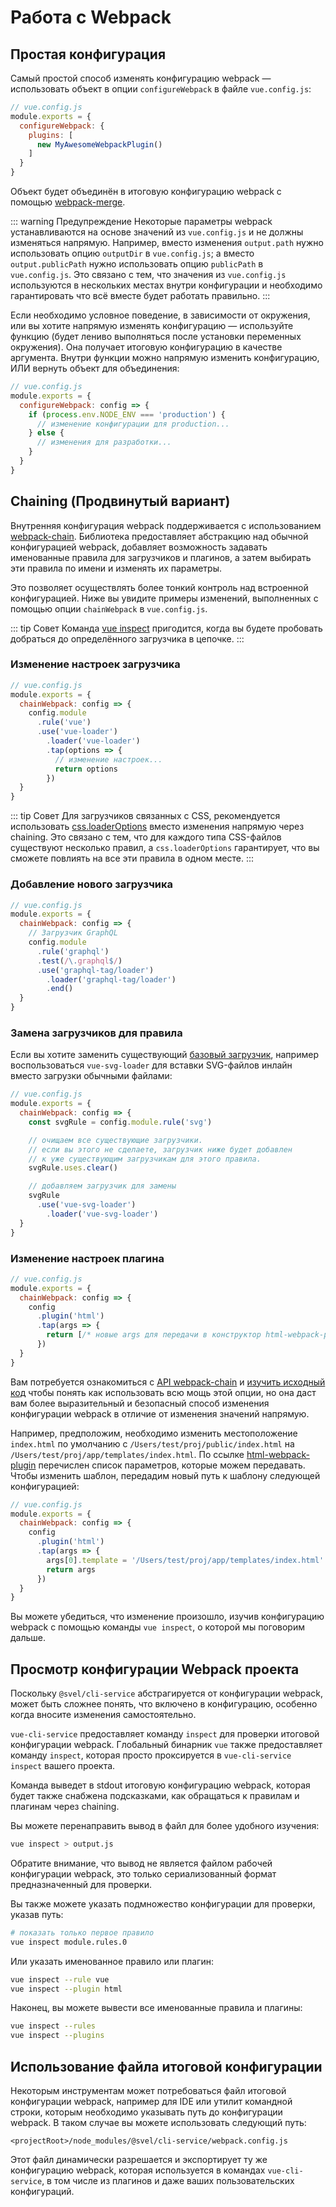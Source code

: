 # Работа с Webpack

## Простая конфигурация

Самый простой способ изменять конфигурацию webpack — использовать объект в опции `configureWebpack` в файле `vue.config.js`:

``` js
// vue.config.js
module.exports = {
  configureWebpack: {
    plugins: [
      new MyAwesomeWebpackPlugin()
    ]
  }
}
```

Объект будет объединён в итоговую конфигурацию webpack с помощью [webpack-merge](https://github.com/survivejs/webpack-merge).

::: warning Предупреждение
Некоторые параметры webpack устанавливаются на основе значений из `vue.config.js` и не должны изменяться напрямую. Например, вместо изменения `output.path` нужно использовать опцию `outputDir` в `vue.config.js`; а вместо `output.publicPath` нужно использовать опцию `publicPath` в `vue.config.js`. Это связано с тем, что значения из `vue.config.js` используются в нескольких местах внутри конфигурации и необходимо гарантировать что всё вместе будет работать правильно.
:::

Если необходимо условное поведение, в зависимости от окружения, или вы хотите напрямую изменять конфигурацию — используйте функцию (будет лениво выполняться после установки переменных окружения). Она получает итоговую конфигурацию в качестве аргумента. Внутри функции можно напрямую изменить конфигурацию, ИЛИ вернуть объект для объединения:

``` js
// vue.config.js
module.exports = {
  configureWebpack: config => {
    if (process.env.NODE_ENV === 'production') {
      // изменение конфигурации для production...
    } else {
      // изменения для разработки...
    }
  }
}
```

## Chaining (Продвинутый вариант)

Внутренняя конфигурация webpack поддерживается с использованием [webpack-chain](https://github.com/mozilla-neutrino/webpack-chain). Библиотека предоставляет абстракцию над обычной конфигурацией webpack, добавляет возможность задавать именованные правила для загрузчиков и плагинов, а затем выбирать эти правила по имени и изменять их параметры.

Это позволяет осуществлять более тонкий контроль над встроенной конфигурацией. Ниже вы увидите примеры изменений, выполненных с помощью опции `chainWebpack` в `vue.config.js`.

::: tip Совет
Команда [vue inspect](#inspecting-the-project-s-webpack-config) пригодится, когда вы будете пробовать добраться до определённого загрузчика в цепочке.
:::

### Изменение настроек загрузчика

``` js
// vue.config.js
module.exports = {
  chainWebpack: config => {
    config.module
      .rule('vue')
      .use('vue-loader')
        .loader('vue-loader')
        .tap(options => {
          // изменение настроек...
          return options
        })
  }
}
```

::: tip Совет
Для загрузчиков связанных с CSS, рекомендуется использовать [css.loaderOptions](../config/#css-loaderoptions) вместо изменения напрямую через chaining. Это связано с тем, что для каждого типа CSS-файлов существуют несколько правил, а `css.loaderOptions` гарантирует, что вы сможете повлиять на все эти правила в одном месте.
:::

### Добавление нового загрузчика

``` js
// vue.config.js
module.exports = {
  chainWebpack: config => {
    // Загрузчик GraphQL
    config.module
      .rule('graphql')
      .test(/\.graphql$/)
      .use('graphql-tag/loader')
        .loader('graphql-tag/loader')
        .end()
  }
}
```

### Замена загрузчиков для правила

Если вы хотите заменить существующий [базовый загрузчик](https://github.com/vuejs/vue-cli/tree/dev/packages/%40vue/cli-service/lib/config/base.js), например воспользоваться `vue-svg-loader` для вставки SVG-файлов инлайн вместо загрузки обычными файлами:

``` js
// vue.config.js
module.exports = {
  chainWebpack: config => {
    const svgRule = config.module.rule('svg')

    // очищаем все существующие загрузчики.
    // если вы этого не сделаете, загрузчик ниже будет добавлен
    // к уже существующим загрузчикам для этого правила.
    svgRule.uses.clear()

    // добавляем загрузчик для замены
    svgRule
      .use('vue-svg-loader')
        .loader('vue-svg-loader')
  }
}
```

### Изменение настроек плагина

``` js
// vue.config.js
module.exports = {
  chainWebpack: config => {
    config
      .plugin('html')
      .tap(args => {
        return [/* новые args для передачи в конструктор html-webpack-plugin */]
      })
  }
}
```

Вам потребуется ознакомиться с [API webpack-chain](https://github.com/mozilla-neutrino/webpack-chain#getting-started) и [изучить исходный код](https://github.com/vuejs/vue-cli/tree/dev/packages/%40vue/cli-service/lib/config) чтобы понять как использовать всю мощь этой опции, но она даст вам более выразительный и безопасный способ изменения конфигурации webpack в отличие от изменения значений напрямую.

Например, предположим, необходимо изменить местоположение `index.html` по умолчанию с `/Users/test/proj/public/index.html` на `/Users/test/proj/app/templates/index.html`. По ссылке [html-webpack-plugin](https://github.com/jantimon/html-webpack-plugin#options) перечислен список параметров, которые можем передавать. Чтобы изменить шаблон, передадим новый путь к шаблону следующей конфигурацией:

``` js
// vue.config.js
module.exports = {
  chainWebpack: config => {
    config
      .plugin('html')
      .tap(args => {
        args[0].template = '/Users/test/proj/app/templates/index.html'
        return args
      })
  }
}
```

Вы можете убедиться, что изменение произошло, изучив конфигурацию webpack с помощью команды `vue inspect`, о которой мы поговорим дальше.

## Просмотр конфигурации Webpack проекта

Поскольку `@svel/cli-service` абстрагируется от конфигурации webpack, может быть сложнее понять, что включено в конфигурацию, особенно когда вносите изменения самостоятельно.

`vue-cli-service` предоставляет команду `inspect` для проверки итоговой конфигурации webpack. Глобальный бинарник `vue` также предоставляет команду `inspect`, которая просто проксируется в `vue-cli-service inspect` вашего проекта.

Команда выведет в stdout итоговую конфигурацию webpack, которая будет также снабжена подсказками, как обращаться к правилам и плагинам через chaining.

Вы можете перенаправить вывод в файл для более удобного изучения:

``` bash
vue inspect > output.js
```

Обратите внимание, что вывод не является файлом рабочей конфигурации webpack, это только сериализованный формат предназначенный для проверки.

Вы также можете указать подмножество конфигурации для проверки, указав путь:

``` bash
# показать только первое правило
vue inspect module.rules.0
```

Или указать именованное правило или плагин:

``` bash
vue inspect --rule vue
vue inspect --plugin html
```

Наконец, вы можете вывести все именованные правила и плагины:

``` bash
vue inspect --rules
vue inspect --plugins
```

## Использование файла итоговой конфигурации

Некоторым инструментам может потребоваться файл итоговой конфигурации webpack, например для IDE или утилит командной строки, которым необходимо указывать путь до конфигурации webpack. В таком случае вы можете использовать следующий путь:

```
<projectRoot>/node_modules/@svel/cli-service/webpack.config.js
```

Этот файл динамически разрешается и экспортирует ту же конфигурацию webpack, которая используется в командах `vue-cli-service`, в том числе из плагинов и даже ваших пользовательских конфигураций.
